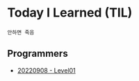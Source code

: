 # Today I Learned (TIL) 
    안하면 죽음

## Programmers  
- [20220908 - Level01](https://github.com/bestYJ0001/Today-I-Learned/blob/main/programmers/20220908_Lv01.c)  

